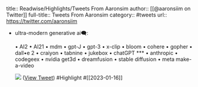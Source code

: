 title:: Readwise/Highlights/Tweets From Aaronsim
author:: [[@aaronsiim on Twitter]]
full-title:: Tweets From Aaronsim
category:: #tweets
url:: https://twitter.com/aaronsiim

- ultra-modern generative ai🗨️: 
  
  • AI2
  • AI21
  • mdm
  • gpt-J
  • gpt-3
  • x-clip
  • bloom
  • cohere
  • gopher
  • dall•e 2
  • craiyon
  • tabnine
  • jukebox
  • chatGPT   ***
  • anthropic
  • codegeex
  • nvidia get3d
  • dreamfusion
  • stable diffusion
  • meta make-a-video 
  
  ![](https://pbs.twimg.com/media/Fl18rtuXgAEBhyO.jpg) ([View Tweet](https://twitter.com/aaronsiim/status/1611581338351730688)) #Highlight #[[2023-01-16]]